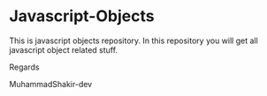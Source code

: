 # Javascript-Objects
This is javascript objects repository. In this repository you will get all javascript object related stuff.
<p>Regards</p>
<p>MuhammadShakir-dev</p>

